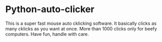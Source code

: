 # Python-auto-clicker
This is a super fast mouse auto cklicking software.
It basically clicks as many cklicks as you want at once.
More than 1000 clicks only for beefy computers.
Have fun, handle with care.
